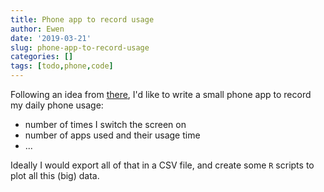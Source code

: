 ```yaml
---
title: Phone app to record usage
author: Ewen
date: '2019-03-21'
slug: phone-app-to-record-usage
categories: []
tags: [todo,phone,code]
---
```


Following an idea from [there](https://blog.rmhogervorst.nl/blog/2019/01/28/logging-my-phone-use-with-tasker/), I'd like to write a small phone app to record my daily phone usage:

- number of times I switch the screen on
- number of apps used and their usage time
- ...

Ideally I would export all of that in a CSV file, and create some `R` scripts to plot all this (big) data.
